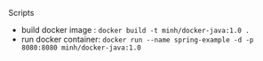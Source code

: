 Scripts
* build docker image  : `docker build -t minh/docker-java:1.0 .`
* run docker container: `docker run --name spring-example -d -p 8080:8080 minh/docker-java:1.0`